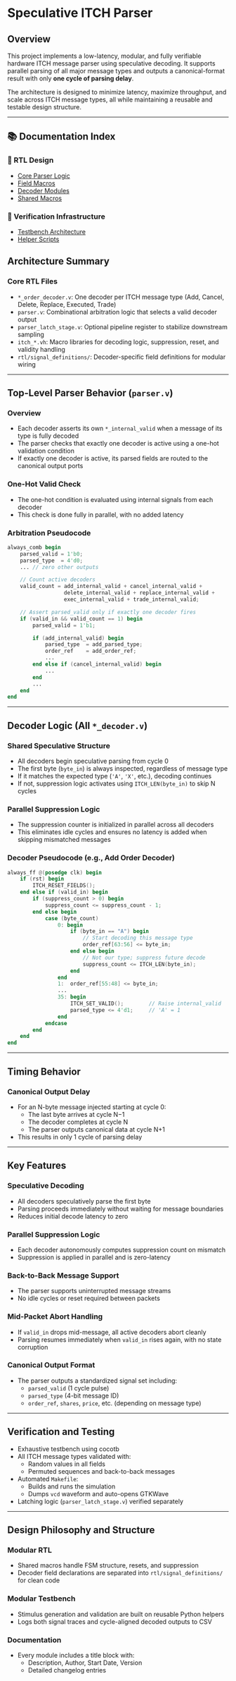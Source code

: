 
# Speculative ITCH Parser

## Overview

This project implements a low-latency, modular, and fully verifiable hardware ITCH message parser using speculative decoding. It supports parallel parsing of all major message types and outputs a canonical-format result with only **one cycle of parsing delay**.

The architecture is designed to minimize latency, maximize throughput, and scale across ITCH message types, all while maintaining a reusable and testable design structure.

---

## 📚 Documentation Index

### 🔧 RTL Design
- [Core Parser Logic](rtl/README_core_logic.md)
- [Field Macros](rtl/field_macros/README_field_macros.md)
- [Decoder Modules](rtl/modules/README_decoders.md)
- [Shared Macros](rtl/macros/README_macros.md)

### 🧪 Verification Infrastructure
- [Testbench Architecture](sim/README_testbench.md)
- [Helper Scripts](sim/helpers/README_helpers.md)


## Architecture Summary

### Core RTL Files

- `*_order_decoder.v`: One decoder per ITCH message type (Add, Cancel, Delete, Replace, Executed, Trade)
- `parser.v`: Combinational arbitration logic that selects a valid decoder output
- `parser_latch_stage.v`: Optional pipeline register to stabilize downstream sampling
- `itch_*.vh`: Macro libraries for decoding logic, suppression, reset, and validity handling
- `rtl/signal_definitions/`: Decoder-specific field definitions for modular wiring

---

## Top-Level Parser Behavior (`parser.v`)

### Overview

- Each decoder asserts its own `*_internal_valid` when a message of its type is fully decoded
- The parser checks that exactly one decoder is active using a one-hot validation condition
- If exactly one decoder is active, its parsed fields are routed to the canonical output ports

### One-Hot Valid Check

- The one-hot condition is evaluated using internal signals from each decoder
- This check is done fully in parallel, with no added latency

### Arbitration Pseudocode

```verilog
always_comb begin
    parsed_valid = 1'b0;
    parsed_type  = 4'd0;
    ... // zero other outputs

    // Count active decoders
    valid_count = add_internal_valid + cancel_internal_valid +
                  delete_internal_valid + replace_internal_valid +
                  exec_internal_valid + trade_internal_valid;

    // Assert parsed_valid only if exactly one decoder fires
    if (valid_in && valid_count == 1) begin
        parsed_valid = 1'b1;

        if (add_internal_valid) begin
            parsed_type  = add_parsed_type;
            order_ref    = add_order_ref;
            ...
        end else if (cancel_internal_valid) begin
            ...
        end
        ...
    end
end
```

---

## Decoder Logic (All `*_decoder.v`)

### Shared Speculative Structure

- All decoders begin speculative parsing from cycle 0
- The first byte (`byte_in`) is always inspected, regardless of message type
- If it matches the expected type (`'A'`, `'X'`, etc.), decoding continues
- If not, suppression logic activates using `ITCH_LEN(byte_in)` to skip N cycles

### Parallel Suppression Logic

- The suppression counter is initialized in parallel across all decoders
- This eliminates idle cycles and ensures no latency is added when skipping mismatched messages

### Decoder Pseudocode (e.g., Add Order Decoder)

```verilog
always_ff @(posedge clk) begin
    if (rst) begin
        ITCH_RESET_FIELDS();
    end else if (valid_in) begin
        if (suppress_count > 0) begin
            suppress_count <= suppress_count - 1;
        end else begin
            case (byte_count)
                0: begin
                    if (byte_in == "A") begin
                        // Start decoding this message type
                        order_ref[63:56] <= byte_in;
                    end else begin
                        // Not our type; suppress future decode
                        suppress_count <= ITCH_LEN(byte_in);
                    end
                end
                1:  order_ref[55:48] <= byte_in;
                ...
                35: begin
                    ITCH_SET_VALID();        // Raise internal_valid
                    parsed_type <= 4'd1;     // 'A' = 1
                end
            endcase
        end
    end
end
```

---

## Timing Behavior

### Canonical Output Delay

- For an N-byte message injected starting at cycle 0:
  - The last byte arrives at cycle N−1
  - The decoder completes at cycle N
  - The parser outputs canonical data at cycle N+1
- This results in only 1 cycle of parsing delay

---

## Key Features

### Speculative Decoding

- All decoders speculatively parse the first byte
- Parsing proceeds immediately without waiting for message boundaries
- Reduces initial decode latency to zero

### Parallel Suppression Logic

- Each decoder autonomously computes suppression count on mismatch
- Suppression is applied in parallel and is zero-latency

### Back-to-Back Message Support

- The parser supports uninterrupted message streams
- No idle cycles or reset required between packets

### Mid-Packet Abort Handling

- If `valid_in` drops mid-message, all active decoders abort cleanly
- Parsing resumes immediately when `valid_in` rises again, with no state corruption

### Canonical Output Format

- The parser outputs a standardized signal set including:
  - `parsed_valid` (1 cycle pulse)
  - `parsed_type` (4-bit message ID)
  - `order_ref`, `shares`, `price`, etc. (depending on message type)

---

## Verification and Testing

- Exhaustive testbench using cocotb
- All ITCH message types validated with:
  - Random values in all fields
  - Permuted sequences and back-to-back messages
- Automated `Makefile`:
  - Builds and runs the simulation
  - Dumps `vcd` waveform and auto-opens GTKWave
- Latching logic (`parser_latch_stage.v`) verified separately

---

## Design Philosophy and Structure

### Modular RTL

- Shared macros handle FSM structure, resets, and suppression
- Decoder field declarations are separated into `rtl/signal_definitions/` for clean code

### Modular Testbench

- Stimulus generation and validation are built on reusable Python helpers
- Logs both signal traces and cycle-aligned decoded outputs to CSV

### Documentation

- Every module includes a title block with:
  - Description, Author, Start Date, Version
  - Detailed changelog entries
